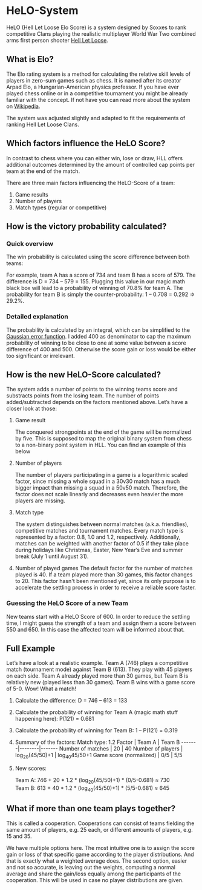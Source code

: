 # HeLO-System

HeLO (Hell Let Loose Elo Score) is a system designed by Soxxes to rank competitive Clans playing the realistic multiplayer World War Two combined arms first person shooter [Hell Let Loose](https://store.steampowered.com/app/686810/Hell_Let_Loose/).

## What is Elo?

The Elo rating system is a method for calculating the relative skill levels of players in zero-sum games such as chess. It is named after its creator Arpad Elo, a Hungarian-American physics professor. 
If you have ever played chess online or in a competitive tournament you might be already familiar with the concept.
If not have you can read more about the system on [Wikipedia](https://en.wikipedia.org/wiki/Elo_rating_system).

The system was adjusted slightly and adapted to fit the requirements of ranking Hell Let Loose Clans. 

## Which factors influence the HeLO Score?

In contrast to chess where you can either win, lose or draw, HLL offers additional outcomes determined by the amount of controlled cap points per team at the end of the match.

There are three main factors influencing the HeLO-Score of a team:
1. Game results
2. Number of players
3. Match types (regular or competitive)

## How is the victory probability calculated?

### Quick overview

The win probability is calculated using the score difference between both teams:

For example, team A has a score of 734 and team B has a score of 579.
The difference is D = 734 – 579 = 155. Plugging this value in our magic math
black box will lead to a probability of winning of 70.8% for team A. The
probability for team B is simply the counter-probability: 1 – 0.708 = 0.292 => 29.2%.

### Detailed explanation

The probability is calculated by an integral, which can be simplified
to the [Gaussian error function](https://en.wikipedia.org/wiki/Error_function). I added 400 as denominator to cap the maximum
probability of winning to be close to one at some value between a score
difference of 400 and 500. Otherwise the score gain or loss would be either
too significant or irrelevant.

## How is the new HeLO-Score calculated?

The system adds a number of points to the winning teams score and substracts points from the losing team. The number of points added/subtracted depends on the factors mentioned above. Let’s have a closer look at those:

1. Game result

    The conquered strongpoints at the end of the game will be
    normalized by five. This is supposed to map the original binary system
    from chess to a non-binary point system in HLL. You can find an example of this below

2. Number of players

    The number of players participating in a game is a logarithmic scaled factor, since
    missing a whole squad in a 30v30 match has a much bigger impact
    than missing a squad in a 50v50 match. Therefore, the factor does not scale
    linearly and decreases even heavier the more players are missing.

3. Match type

    The system distinguishes between normal matches (a.k.a. friendlies), competitive matches and tournament matches.
    Every match type is represented by a factor: 0.8, 1.0 and 1.2, respectively.
    Additionally, matches can be weighted with another factor of 0.5 if they take
    place during holidays like Christmas, Easter, New Year’s Eve and summer break (July
    1 until August 31).

4. Number of played games
    The default factor for the number of matches played is 40. If a team played more than 30 games, this factor changes to 20. This factor hasn't been mentioned yet, since its only purpose is to accelerate the settling process in order to receive a reliable score faster.

### Guessing the HeLO Score of a new Team

New teams start with a HeLO Score of 600. In order to reduce the settling time, I might guess the
strength of a team and assign them a score between 550 and 650. In this case the affected team will be informed about that.

## Full Example

Let’s have a look at a realistic example. Team A (746) plays a
competitive match (tournament mode) against Team B (613). They play with 45
players on each side. Team A already played more than 30 games, but Team B is
relatively new (played less than 30 games). Team B wins with a game score of 5-0.
Wow! What a match!

1. Calculate the difference: D = 746 – 613 = 133
2. Calculate the probability of winning for Team A (magic math stuff happening here): P(121) = 0.681
3. Calculate the probability of winning for Team B: 1 – P(121) = 0.319
4. Summary of the factors:
    Match type: 1.2 
    Factor | Team A | Team B
    -------|--------|-------
    Number of matches | 20 | 40
    Number of players | log<sub>20</sub>(45/50)+1 | log<sub>40</sub>45/50+1
    Game score (normalized) | 0/5 | 5/5
5. New scores:

    Team A: 746 + 20 * 1.2 * (log<sub>20</sub>(45/50)+1) * (0/5-0.681) ≈ 730<br>
    Team B: 613 + 40 * 1.2 * (log<sub>40</sub>(45/50)+1) * (5/5-0.681) ≈ 645

## What if more than one team plays together?
This is called a cooperation. Cooperations can consist of teams fielding
the same amount of players, e.g. 25 each, or different amounts of players, e.g.
15 and 35.

We have multiple options here. The most intuitive one is to assign the
score gain or loss of that specific game according to the player distributions.
And that is exactly what a weighted average does. The second option, easier and
not so accurate, is leaving out the weights, computing a normal average and
share the gain/loss equally among the participants of the cooperation. This
will be used in case no player distributions are given.
